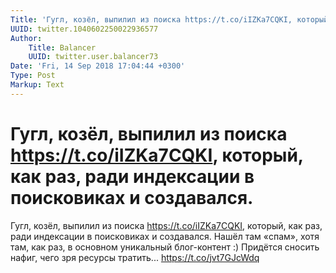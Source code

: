 ```yaml
---
Title: 'Гугл, козёл, выпилил из поиска https://t.co/iIZKa7CQKI, который, как раз, ради индексации в поисковиках и создавался.'
UUID: twitter.1040602250022936577
Author:
    Title: Balancer
    UUID: twitter.user.balancer73
Date: 'Fri, 14 Sep 2018 17:04:44 +0300'
Type: Post
Markup: Text
---
```


# Гугл, козёл, выпилил из поиска https://t.co/iIZKa7CQKI, который, как раз, ради индексации в поисковиках и создавался.

Гугл, козёл, выпилил из поиска https://t.co/iIZKa7CQKI,
который, как раз, ради индексации в поисковиках и
создавался. Нашёл там «спам», хотя там, как раз, в основном
уникальный блог-контент :) Придётся сносить нафиг, чего зря
ресурсы тратить... https://t.co/jvt7GJcWdq